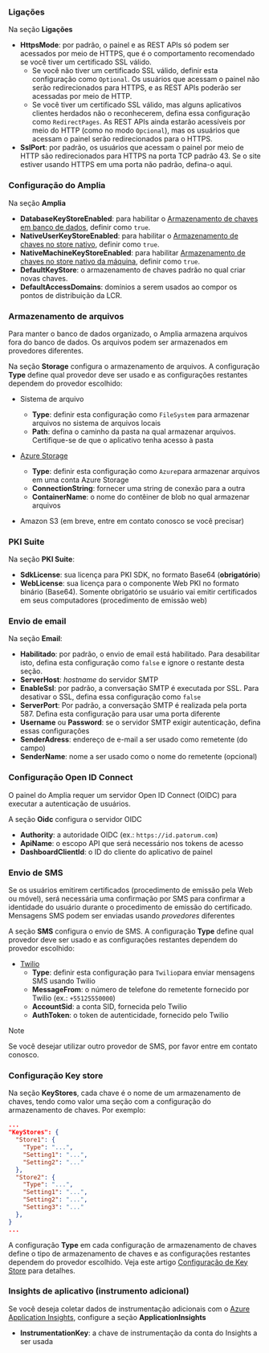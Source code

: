 ### Ligações


Na seção **Ligações**

* **HttpsMode**: por padrão, o painel e as REST APIs só podem ser acessados por meio de HTTPS, que é o comportamento recomendado se você tiver um certificado SSL válido.
  * Se você não tiver um certificado SSL válido, definir esta configuração como `Optional`. Os usuários que acessam o painel não serão redirecionados para HTTPS, e as REST APIs poderão ser acessadas por meio de HTTP.
  * Se você tiver um certificado SSL válido, mas alguns aplicativos clientes herdados não o
  reconhecerem, defina essa configuração como `RedirectPages`. As REST APIs ainda estarão acessíveis por meio do HTTP (como no modo `Opcional`), mas os usuários que acessam o painel serão redirecionados para o HTTPS.
* **SslPort**: por padrão, os usuários que acessam o painel por meio de HTTP são redirecionados para HTTPS na porta TCP padrão 43. Se o site estiver usando HTTPS em uma porta não padrão, defina-o aqui.

### Configuração do Amplia

Na seção **Amplia**

* **DatabaseKeyStoreEnabled**: para habilitar o [Armazenamento de chaves em banco de dados](../key-stores/database.md), definir como `true`.
* **NativeUserKeyStoreEnabled**: para habilitar o [Armazenamento de chaves no store nativo](../key-stores/native.md), definir como `true`.
* **NativeMachineKeyStoreEnabled**: para habilitar [Armazenamento de chaves no store nativo da máquina](../key-stores/native.md), definir como `true`.
* **DefaultKeyStore**: o armazenamento de chaves padrão no qual criar novas chaves.
* **DefaultAccessDomains**: domínios a serem usados ao compor os pontos de distribuição da LCR.

### Armazenamento de arquivos

Para manter o banco de dados organizado, o Amplia armazena arquivos fora do banco de dados. Os arquivos podem ser armazenados em provedores diferentes.

Na seção **Storage** configura o armazenamento de arquivos. A configuração **Type** define qual provedor deve ser usado e as configurações restantes dependem do provedor escolhido:

* Sistema de arquivo
  * **Type**: definir esta configuração como `FileSystem` para armazenar arquivos no sistema de arquivos locais
  * **Path**: defina o caminho da pasta na qual armazenar arquivos. Certifique-se de que o aplicativo tenha acesso à pasta

* [Azure Storage](https://azure.microsoft.com/en-us/services/storage/)
  * **Type**: definir esta configuração como `Azure`para armazenar arquivos em uma conta Azure Storage
  * **ConnectionString**: fornecer uma string de conexão para a outra
  * **ContainerName**: o nome do contêiner de blob no qual armazenar arquivos
* Amazon S3 (em breve, entre em contato conosco se você precisar)

### PKI Suite

Na seção **PKI Suite**:

  * **SdkLicense**: sua licença para PKI SDK, no formato Base64 (**obrigatório**)
  * **WebLicense**: sua licença para o componente Web PKI no formato binário (Base64). Somente obrigatório se usuário vai emitir certificados em seus computadores (procedimento de emissão web)

### Envio de email

Na seção **Email**:

  * **Habilitado**: por padrão, o envio de email está habilitado. Para desabilitar isto, defina esta configuração como `false` e ignore o restante desta seção.
  * **ServerHost**: *hostname* do servidor SMTP
  * **EnableSsl**: por padrão, a conversação SMTP é executada por SSL. Para desativar o SSL, defina essa configuração como `false`
  * **ServerPort**: Por padrão, a conversação SMTP é realizada pela porta 587. Defina esta configuração para usar uma porta diferente
  * **Username** ou **Password**: se o servidor SMTP exigir autenticação, defina essas configurações
  * **SenderAdress**: endereço de e-mail a ser usado como remetente (do campo)
  * **SenderName**: nome a ser usado como o nome do remetente (opcional)

### Configuração Open ID Connect

O painel do Amplia requer um servidor Open ID Connect (OIDC) para executar a autenticação de usuários.

A seção **Oidc** configura o servidor OIDC

  * **Authority**: a autoridade OIDC (ex.: `https://id.patorum.com`)
  * **ApiName**: o escopo API que será necessário nos tokens de acesso
  * **DashboardClientId**: o ID do cliente do aplicativo de painel

### Envio de SMS

Se os usuários emitirem certificados (procedimento de emissão pela Web ou móvel), será necessária uma confirmação por SMS para confirmar a identidade do usuário durante o procedimento
de emissão do certificado. Mensagens SMS podem ser enviadas usando *provedores* diferentes

A seção **SMS** configura o envio de SMS. A configuração **Type** define qual provedor deve ser usado e as configurações restantes dependem do provedor escolhido:

* [Twilio](https://www.twilio.com/)
  * **Type**: definir esta configuração para `Twilio`para enviar mensagens SMS usando Twilio
  * **MessageFrom**: o número de telefone do remetente fornecido por Twilio (ex.: `+55125550000`)
  * **AccountSid**: a conta SID, fornecida pelo Twilio
  * **AuthToken**: o token de autenticidade, fornecido pelo Twilio

> [!NOTE]
> Se você desejar utilizar outro provedor de SMS, por favor entre em contato conosco.

### Configuração Key store

Na seção **KeyStores**, cada chave é o nome de um armazenamento de chaves, tendo como valor uma seção com a configuração do armazenamento de chaves. Por exemplo:

```json
...
"KeyStores": {
  "Store1": {
    "Type": "...",
    "Setting1": "...",
    "Setting2": "..."
  },
  "Store2": {
    "Type": "...",
    "Setting1": "...",
    "Setting2": "...",
    "Setting3": "..."
  },
}
...
```

A configuração **Type** em cada configuração de armazenamento de chaves define o tipo de armazenamento de chaves e as configurações restantes dependem do provedor escolhido. Veja este artigo [Configuração de Key Store](../key-stores/index.md) para detalhes.

### Insights de aplicativo (instrumento adicional)

Se você deseja coletar dados de instrumentação adicionais com o [Azure Application Insights](https://docs.microsoft.com/en-us/azure/azure-monitor/app/app-insights-overview), configure a
seção **ApplicationInsights**

  * **InstrumentationKey**: a chave de instrumentação da conta do Insights a ser usada
